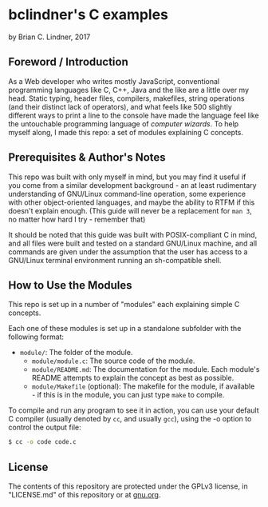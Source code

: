 # bclindner's C examples

by Brian C. Lindner, 2017

## Foreword / Introduction

As a Web developer who writes mostly JavaScript, conventional programming languages like C, C++, Java and the like are a little over my head. Static typing, header files, compilers, makefiles, string operations (and their distinct lack of operators), and what feels like 500 slightly different ways to print a line to the console have made the language feel like the untouchable programming language of *computer wizards*. To help myself along, I made this repo: a set of modules explaining C concepts.


## Prerequisites & Author's Notes

This repo was built with only myself in mind, but you may find it useful if you come from a similar development background - an at least rudimentary understanding of GNU/Linux command-line operation, some experience with other object-oriented languages, and maybe the ability to RTFM if this doesn't explain enough. (This guide will never be a replacement for `man 3`, no matter how hard I try - remember that)

It should be noted that this guide was built with POSIX-compliant C in mind, and all files were built and tested on a standard GNU/Linux machine, and all commands are given under the assumption that the user has access to a GNU/Linux terminal environment running an sh-compatible shell.

## How to Use the Modules

This repo is set up in a number of "modules" each explaining simple C concepts.

Each one of these modules is set up in a standalone subfolder with the following format:

* `module/`: The folder of the module.
  * `module/module.c`: The source code of the module.
  * `module/README.md`: The documentation for the module. Each module's README attempts to explain the concept as best as possible.
  * `module/Makefile` (optional): The makefile for the module, if available - if this is in the module, you can just type `make` to compile.

To compile and run any program to see it in action, you can use your default C compiler (usually denoted by `cc`, and usually `gcc`), using the -o option to control the output file:

```sh
$ cc -o code code.c
```

## License

The contents of this repository are protected under the GPLv3 license, in "LICENSE.md" of this repository or at [gnu.org](https://www.gnu.org/licenses/gpl-3.0.en.html).
